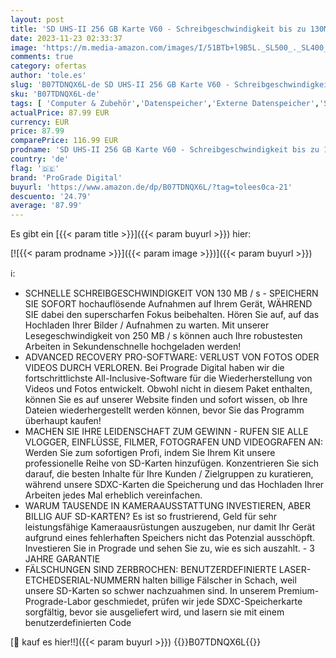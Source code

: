 ```yaml
---
layout: post
title: 'SD UHS-II 256 GB Karte V60 - Schreibgeschwindigkeit bis zu 130MB/s und Lesegeschwindigkeit von 250MB/s | Für professionelle Filmemacher  Fotografen und Kuratoren von Inhalten - von Prograde Digital'
date: 2023-11-23 02:33:37
image: 'https://m.media-amazon.com/images/I/51BTb+l9B5L._SL500_._SL400_.jpg'
comments: true
category: ofertas
author: 'tole.es'
slug: 'B07TDNQX6L-de SD UHS-II 256 GB Karte V60 - Schreibgeschwindigkeit bis zu...'
sku: 'B07TDNQX6L-de'
tags: [ 'Computer & Zubehör','Datenspeicher','Externe Datenspeicher','SecureDigital-Cards','Speicherkarten','prograde digital','🇩🇪', ]
actualPrice: 87.99 EUR
currency: EUR
price: 87.99
comparePrice: 116.99 EUR
prodname: 'SD UHS-II 256 GB Karte V60 - Schreibgeschwindigkeit bis zu 130MB/s und Lesegeschwindigkeit von 250MB/s | Für professionelle Filmemacher  Fotografen und Kuratoren von Inhalten - von Prograde Digital'
country: 'de'
flag: '🇩🇪'
brand: 'ProGrade Digital'
buyurl: 'https://www.amazon.de/dp/B07TDNQX6L/?tag=tolees0ca-21'
descuento: '24.79'
average: '87.99'
---
```


Es gibt ein [{{< param title >}}]({{< param buyurl >}}) hier:

[![{{< param prodname >}}]({{< param image >}})]({{< param buyurl >}})

ℹ️:

- SCHNELLE SCHREIBGESCHWINDIGKEIT VON 130 MB / s - SPEICHERN SIE SOFORT hochauflösende Aufnahmen auf Ihrem Gerät, WÄHREND SIE dabei den superscharfen Fokus beibehalten. Hören Sie auf, auf das Hochladen Ihrer Bilder / Aufnahmen zu warten. Mit unserer Lesegeschwindigkeit von 250 MB / s können auch Ihre robustesten Arbeiten in Sekundenschnelle hochgeladen werden!
- ADVANCED RECOVERY PRO-SOFTWARE: VERLUST VON FOTOS ODER VIDEOS DURCH VERLOREN. Bei Prograde Digital haben wir die fortschrittlichste All-Inclusive-Software für die Wiederherstellung von Videos und Fotos entwickelt. Obwohl nicht in diesem Paket enthalten, können Sie es auf unserer Website finden und sofort wissen, ob Ihre Dateien wiederhergestellt werden können, bevor Sie das Programm überhaupt kaufen!
- MACHEN SIE IHRE LEIDENSCHAFT ZUM GEWINN - RUFEN SIE ALLE VLOGGER, EINFLÜSSE, FILMER, FOTOGRAFEN UND VIDEOGRAFEN AN: Werden Sie zum sofortigen Profi, indem Sie Ihrem Kit unsere professionelle Reihe von SD-Karten hinzufügen. Konzentrieren Sie sich darauf, die besten Inhalte für Ihre Kunden / Zielgruppen zu kuratieren, während unsere SDXC-Karten die Speicherung und das Hochladen Ihrer Arbeiten jedes Mal erheblich vereinfachen.
- WARUM TAUSENDE IN KAMERAAUSSTATTUNG INVESTIEREN, ABER BILLIG AUF SD-KARTEN? Es ist so frustrierend, Geld für sehr leistungsfähige Kameraausrüstungen auszugeben, nur damit Ihr Gerät aufgrund eines fehlerhaften Speichers nicht das Potenzial ausschöpft. Investieren Sie in Prograde und sehen Sie zu, wie es sich auszahlt. - 3 JAHRE GARANTIE
- FÄLSCHUNGEN SIND ZERBROCHEN: BENUTZERDEFINIERTE LASER-ETCHEDSERIAL-NUMMERN halten billige Fälscher in Schach, weil unsere SD-Karten so schwer nachzuahmen sind. In unserem Premium-Prograde-Labor geschmiedet, prüfen wir jede SDXC-Speicherkarte sorgfältig, bevor sie ausgeliefert wird, und lasern sie mit einem benutzerdefinierten Code

[🛒 kauf es hier!!]({{< param buyurl >}})
{{<world>}}B07TDNQX6L{{</world>}}
